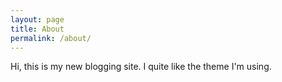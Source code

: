 ```yaml
---
layout: page
title: About
permalink: /about/
---
```


Hi, this is my new blogging site. I quite like the theme I'm using.